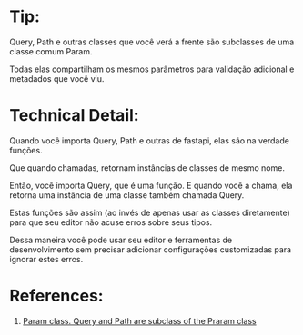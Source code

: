 # Tip:
Query, Path e outras classes que você verá a frente são subclasses de uma classe comum Param.

Todas elas compartilham os mesmos parâmetros para validação adicional e metadados que você viu.

# Technical Detail:
Quando você importa Query, Path e outras de fastapi, elas são na verdade funções.

Que quando chamadas, retornam instâncias de classes de mesmo nome.

Então, você importa Query, que é uma função. E quando você a chama, ela retorna uma instância de uma classe também chamada Query.

Estas funções são assim (ao invés de apenas usar as classes diretamente) para que seu editor não acuse erros sobre seus tipos.

Dessa maneira você pode usar seu editor e ferramentas de desenvolvimento sem precisar adicionar configurações customizadas para ignorar estes erros.

# References:

1. [Param class. Query and Path are subclass of the Praram class][1]

[1]: https://param.holoviz.org/user_guide/How_Param_Works.html